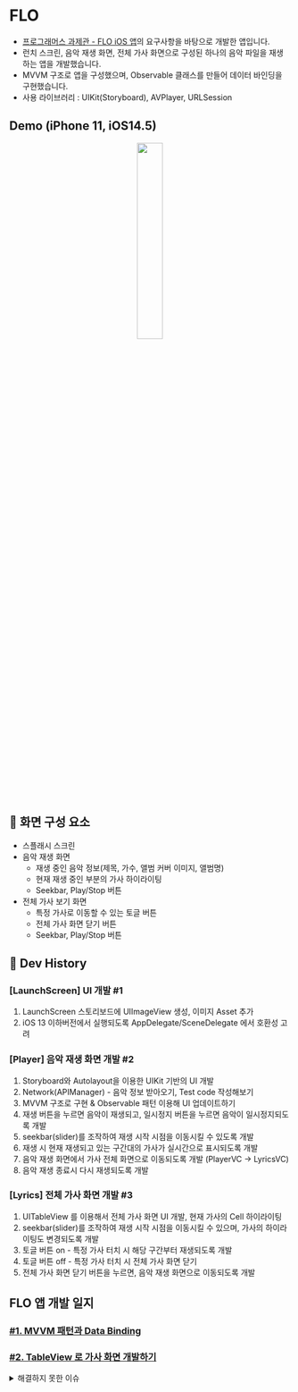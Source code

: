 # FLO
- [프로그래머스 과제관 - FLO iOS 앱](https://programmers.co.kr/skill_check_assignments/2)의 요구사항을 바탕으로 개발한 앱입니다.
- 런치 스크린, 음악 재생 화면, 전체 가사 화면으로 구성된 하나의 음악 파일을 재생하는 앱을 개발했습니다.
- MVVM 구조로 앱을 구성했으며, Observable 클래스를 만들어 데이터 바인딩을 구현했습니다.
- 사용 라이브러리 : UIKit(Storyboard), AVPlayer, URLSession

## Demo (iPhone 11, iOS14.5)

<p align="center">
  <img src = "Images/Demo_iPhone11_iOS14_5.GIF" width="30%" height="30%">
</p>
 
## 👀 화면 구성 요소
- 스플래시 스크린
- 음악 재생 화면
  - 재생 중인 음악 정보(제목, 가수, 앨범 커버 이미지, 앨범명)
  - 현재 재생 중인 부분의 가사 하이라이팅
  - Seekbar, Play/Stop 버튼
- 전체 가사 보기 화면
  - 특정 가사로 이동할 수 있는 토글 버튼
  - 전체 가사 화면 닫기 버튼
  - Seekbar, Play/Stop 버튼

## 👣 Dev History
### [LaunchScreen] UI 개발 #1
1. LaunchScreen 스토리보드에 UIImageView 생성, 이미지 Asset 추가
2. iOS 13 이하버전에서 실행되도록 AppDelegate/SceneDelegate 에서 호환성 고려

### [Player] 음악 재생 화면 개발 #2
1. Storyboard와 Autolayout을 이용한 UIKit 기반의 UI 개발 
2. Network(APIManager) - 음악 정보 받아오기, Test code 작성해보기
3. MVVM 구조로 구현 & Observable 패턴 이용해 UI 업데이트하기
4. 재생 버튼을 누르면 음악이 재생되고, 일시정지 버튼을 누르면 음악이 일시정지되도록 개발
5. seekbar(slider)를 조작하여 재생 시작 시점을 이동시킬 수 있도록 개발
6. 재생 시 현재 재생되고 있는 구간대의 가사가 실시간으로 표시되도록 개발
7. 음악 재생 화면에서 가사 전체 화면으로 이동되도록 개발 (PlayerVC → LyricsVC)
8. 음악 재생 종료시 다시 재생되도록 개발

### [Lyrics] 전체 가사 화면 개발 #3
1. UITableView 를 이용해서 전체 가사 화면 UI 개발, 현재 가사의 Cell 하이라이팅
2. seekbar(slider)를 조작하여 재생 시작 시점을 이동시킬 수 있으며, 가사의 하이라이팅도 변경되도록 개발
3. 토글 버튼 on - 특정 가사 터치 시 해당 구간부터 재생되도록 개발
4. 토글 버튼 off - 특정 가사 터치 시 전체 가사 화면 닫기
5. 전체 가사 화면 닫기 버튼을 누르면, 음악 재생 화면으로 이동되도록 개발

## FLO 앱 개발 일지
### [#1. MVVM 패턴과 Data Binding](https://jellysong.tistory.com/105)
### [#2. TableView 로 가사 화면 개발하기](https://jellysong.tistory.com/106)

<details>
<summary>해결하지 못한 이슈</summary>
  <ul>
    <li>iOS 13 이하 버전의 시뮬레이터에서 앱이 작동되고 화면이 전환되지만, AVPlayer가 재생되지 않는 문제를 해결하지 못했다.</li>
    <li>또한, 프로그래머스의 페이지에서 제출후 실행한 웹 시뮬레이터의 iOS13 이하 버전에서는 앱이 실행되지 않는다.</li>
    <li>Error: halb_iobuffermanager::getiobuffer: the stream index is out of range</li>
    <li><a href="https://stackoverflow.com/questions/65918157/avplayer-is-not-working-for-ios-12-2-while-its-working-with-ios-14-3-with-xcode">[관련 링크1]</a> <a href="https://developer.apple.com/forums/thread/667921?page=2">[관련 링크2]</a></li>
  </ul>
</details>
